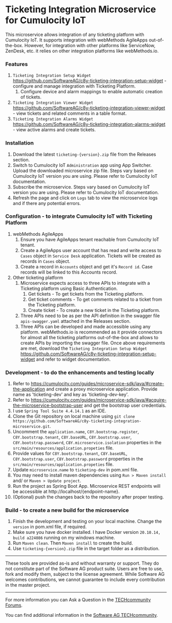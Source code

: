 # Ticketing Integration Microservice for Cumulocity IoT

This microservice allows integration of any ticketing platform with Cumulocity IoT. It supports integration with webMethods AgileApps out-of-the-box. However, for integration with other platforms like ServiceNow, ZenDesk, etc. it relies on other integration platforms like webMethods.io.

### Features
1. `Ticketing Integration Setup Widget` https://github.com/SoftwareAG/c8y-ticketing-integration-setup-widget - configure and manage integration with Ticketing Platform.
	1. Configure device and alarm mappings to enable automatic creation of tickets.
2. `Ticketing Integration Viewer Widget` https://github.com/SoftwareAG/c8y-ticketing-integration-viewer-widget - view tickets and related comments in a table format.
3. `Ticketing Integration Alarms Widget` https://github.com/SoftwareAG/c8y-ticketing-integration-alarms-widget - view active alarms and create tickets.

### Installation
1. Download the latest `ticketing-{version}.zip` file from the Releases section.
2. Switch to Cumulocity IoT `Administration` app using App Switcher. Upload the downloaded microservice zip file. Steps vary based on Cumulocity IoT version you are using. Please refer to Cumulocity IoT documentation.
3. Subscribe the microservice. Steps vary based on Cumulocity IoT version you are using. Please refer to Cumulocity IoT documentation.
4. Refresh the page and click on `Logs` tab to view the microservice logs and if there any potential errors.

### Configuration - to integrate Cumulocity IoT with Ticketing Platform
1. webMethods AgileApps
	1. Ensure you have AgileApps tenant reachable from Cumulocity IoT tenant.
	2. Create a AgileApps user account that has read and write access to `Cases` object in `Service Desk` application. Tickets will be created as records in `Cases` object.
	3. Create a record in `Accounts` object and get it's `Record id`. Case records will be linked to this Accounts record.
2. Other ticketing platform
	1. Microservice expects access to three APIs to integrate with a Ticketing platform using Basic Authentication.
		1. Get tickets - To get tickets from the Ticketing platform.
		2. Get ticket comments - To get comments related to a ticket from the Ticketing platform.
		3. Create ticket - To create a new ticket in the Ticketing platform.
	2. Three APIs need to be as per the API definition in the swagger file `apis-swagger.yaml` attached in the Releases section.
	3. Three APIs can be developed and made accessible using any platform. webMethods.io is recommended as it provide connectors for almost all the ticketing platforms out-of-the-box and allows to create APIs by importing the swagger file.
Once above requirements are met, download the `Ticketing Integration Setup Widget` https://github.com/SoftwareAG/c8y-ticketing-integration-setup-widget and refer to widget documentation.

### Development - to do the enhancements and testing locally
1. Refer to https://cumulocity.com/guides/microservice-sdk/java/#create-the-application and create a proxy microservice application. Provide name as 'ticketing-dev' and key as 'ticketing-dev-key'.
2. Refer to https://cumulocity.com/guides/microservice-sdk/java/#acquire-the-microservice-bootstrap-user and get the bootstrap user credentials.
3. I use `Spring Tool Suite 4.4.14.1` as an IDE.
4. Clone the Git repository on local machine using `git clone https://github.com/SoftwareAG/c8y-ticketing-integration-microservice.git`.
5. Uncomment the `application.name`, `C8Y.bootstrap.register`, `C8Y.bootstrap.tenant`, `C8Y.baseURL`, `C8Y.bootstrap.user`, `C8Y.bootstrap.password`, `C8Y.microservice.isolation` properties in the `src/main/resources/application.propeties` file.
6. Provide values for `C8Y.bootstrap.tenant`, `C8Y.baseURL`, `C8Y.bootstrap.user`, `C8Y.bootstrap.password` properties in the `src/main/resources/application.propeties` file.
7. Update `microservice.name` to `ticketing-dev` in pom.xml file.
8. You may need to install maven dependencies using `Run > Maven install` and/ or `Maven > Update project`.
9. Run the project as Spring Boot App. Microservice REST endpoints will be accessible at http://localhost/{endpoint-name}.
10. (Optional) push the changes back to the repository after proper testing.

### Build - to create a new build for the microservice
1. Finish the development and testing on your local machine. Change the `version` in pom.xml file, if required.
2. Make sure you have docker installed. I have Docker version `20.10.14, build a224086` running on my windows machine.
3. Run `Maven clean`. Then `Maven install` to create the build.
4. Use `ticketing-{version}.zip` file in the target folder as a distribution.

------------------------------

These tools are provided as-is and without warranty or support. They do not constitute part of the Software AG product suite. Users are free to use, fork and modify them, subject to the license agreement. While Software AG welcomes contributions, we cannot guarantee to include every contribution in the master project.

------------------------------

For more information you can Ask a Question in the [TECHcommunity Forums](https://tech.forums.softwareag.com/tags/c/forum/1/Cumulocity-IoT).
  
  
You can find additional information in the [Software AG TECHcommunity](https://tech.forums.softwareag.com/tag/Cumulocity-IoT).
